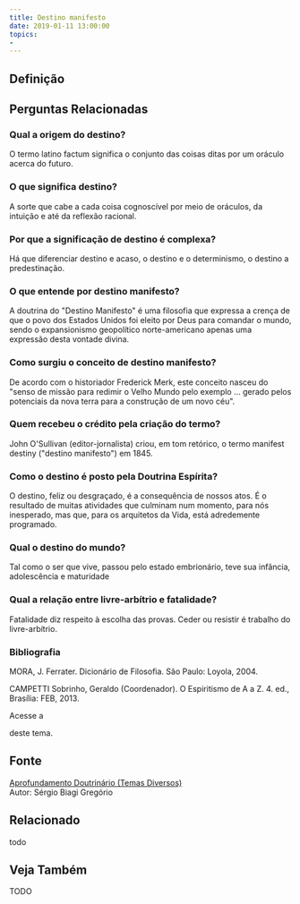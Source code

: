 ```yaml
---
title: Destino manifesto
date: 2019-01-11 13:00:00
topics: 
- 
---
```


## Definição


## Perguntas Relacionadas

### Qual a origem do destino?
O termo latino factum significa o conjunto das coisas ditas por um
oráculo acerca do futuro.

### O que significa destino?
A sorte que cabe a cada coisa cognoscível por meio de oráculos, da
intuição e até da reflexão racional.

### Por que a significação de destino é complexa?
Há que diferenciar destino e acaso, o destino e o determinismo, o
destino a predestinação.

### O que entende por destino manifesto?
A doutrina do "Destino Manifesto" é uma filosofia que expressa a crença
de que o povo dos Estados Unidos foi eleito por Deus para comandar o
mundo, sendo o expansionismo geopolítico norte-americano apenas uma
expressão desta vontade divina.

### Como surgiu o conceito de destino manifesto?
De acordo com o historiador Frederick Merk, este conceito nasceu do
"senso de missão para redimir o Velho Mundo pelo exemplo ... gerado
pelos potenciais da nova terra para a construção de um novo céu".

### Quem recebeu o crédito pela criação do termo?
John O'Sullivan (editor-jornalista) criou, em tom retórico, o termo
manifest destiny ("destino manifesto") em 1845.

### Como o destino é posto pela Doutrina Espírita?
O destino, feliz ou desgraçado, é a consequência de nossos atos. É o
resultado de muitas atividades que culminam num momento, para nós
inesperado, mas que, para os arquitetos da Vida, está adredemente
programado.

### Qual o destino do mundo?
Tal como o ser que vive, passou pelo estado embrionário, teve sua
infância, adolescência e maturidade

### Qual a relação entre livre-arbítrio e fatalidade?
Fatalidade diz respeito à escolha das provas. Ceder ou resistir é
trabalho do livre-arbítrio.

### Bibliografia
MORA, J. Ferrater. Dicionário de Filosofia. São Paulo: Loyola, 2004.

CAMPETTI Sobrinho, Geraldo (Coordenador). O Espiritismo de A a Z. 4.
ed., Brasília: FEB, 2013.

Acesse a

deste tema.

## Fonte
[Aprofundamento Doutrinário (Temas Diversos)](https://sites.google.com/view/aprofundamentodoutrinario/destino-manifesto)  
Autor: Sérgio Biagi Gregório



## Relacionado
todo

## Veja Também
TODO


